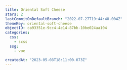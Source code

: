 ```yaml
---
title: Oriental Soft Cheese
stars: 2
lastCommitOnDefaultBranch: "2022-07-27T19:44:48.004Z"
themeKey: oriental-soft-cheese
objectID: ca93351e-9cc4-4e14-87bb-10be024aa104
categories:
  css:
    - scss
  ssg:
    - vue

createdAt: "2023-05-08T18:11:00.073Z"
---
```

